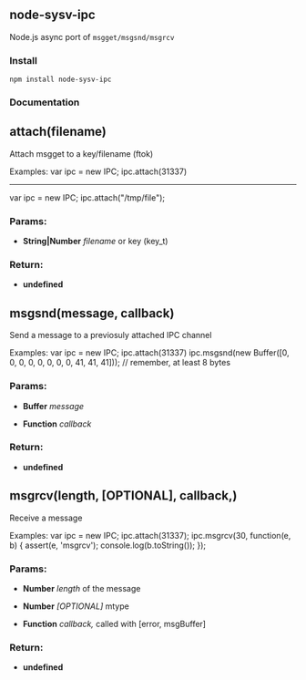 ## node-sysv-ipc

Node.js async port of `msgget/msgsnd/msgrcv`

### Install

`npm install node-sysv-ipc`

### Documentation

## attach(filename)

Attach msgget to a key/filename (ftok)

Examples:
 var ipc = new IPC;
 ipc.attach(31337)

 ---

 var ipc = new IPC;
 ipc.attach(&quot;/tmp/file&quot;);

### Params:

* **String|Number** *filename* or key (key_t)

### Return:

* **undefined**

## msgsnd(message, callback)

Send a message to a previosuly attached IPC channel

Examples:
 var ipc = new IPC;
 ipc.attach(31337)
 ipc.msgsnd(new Buffer([0, 0, 0, 0, 0, 0, 0, 0, 41, 41, 41])); // remember, at least 8 bytes

### Params: 

* **Buffer** *message* 

* **Function** *callback* 

### Return:

* **undefined** 

## msgrcv(length, [OPTIONAL], callback,)

Receive a message

Examples:
 var ipc = new IPC;
 ipc.attach(31337);
 ipc.msgrcv(30, function(e, b) {
   assert(e, 'msgrcv');
   console.log(b.toString());
 });

### Params: 

* **Number** *length* of the message

* **Number** *[OPTIONAL]* mtype

* **Function** *callback,* called with [error, msgBuffer]

### Return:

* **undefined** 
